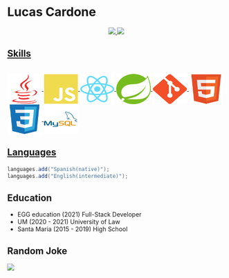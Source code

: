 # Lucas Cardone
<div align="center">
  <a href="https://github.com/lucascardone">
  <img height="150em" src="https://github-readme-stats.vercel.app/api?username=lucascardone&show_icons=true&theme=react&include_all_commits=true&count_private=true"/>
  <img height="150em" src="https://github-readme-stats.vercel.app/api/top-langs/?username=lucascardone&layout=compact&langs_count=7&theme=react"/>
</div>
  
  ## Skills
  
<div style="display: inline_block"><br>
  <img align="center" alt="Lucas-Java" height="70" width="80" src="https://github.com/devicons/devicon/blob/master/icons/java/java-plain.svg">
  <img align="center" alt="Lucas-Js" height="70" width="80" src="https://raw.githubusercontent.com/devicons/devicon/master/icons/javascript/javascript-plain.svg">
  <img align="center" alt="Lucas-React" height="70" width="80" src="https://raw.githubusercontent.com/devicons/devicon/master/icons/react/react-original.svg">
  <img align="center" alt="Lucas-SpringBoot" height="70" width="80" src="https://github.com/devicons/devicon/blob/master/icons/spring/spring-original.svg">
  <img align="center" alt="Lucas-Git" height="70" width="80" src="https://github.com/devicons/devicon/blob/master/icons/git/git-original.svg">
  <img align="center" alt="Lucas-HTML" height="70" width="80" src="https://raw.githubusercontent.com/devicons/devicon/master/icons/html5/html5-original.svg">
  <img align="center" alt="Lucas-CSS" height="70" width="80" src="https://raw.githubusercontent.com/devicons/devicon/master/icons/css3/css3-original.svg">
  <img align="center" alt="Lucas-SQL" height="70" width="80" src="https://github.com/devicons/devicon/blob/master/icons/mysql/mysql-original-wordmark.svg">
</div>

## Languages
```java
languages.add("Spanish(native)");
languages.add("English(intermediate)");
```
## Education

- EGG education (2021) Full-Stack Developer
- UM (2020 - 2021) University of Law
- Santa Maria (2015 - 2019) High School
## Random Joke
<img src= https://camo.githubusercontent.com/6e6318e45cd6fffd32ea53a65decc3b4f7891e3f1f8016ea7704f75a0e310dcd/68747470733a2f2f726561646d652d6a6f6b65732e76657263656c2e6170702f6170693f7468656d653d736f6c6964426c7565 />
  
